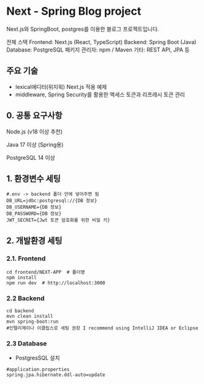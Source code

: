 # Next - Spring Blog project

Next.js와 SpringBoot, postgres를 이용한 블로그 프로젝트입니다.

전체 스택
Frontend: Next.js (React, TypeScript)
Backend: Spring Boot (Java)
Database: PostgreSQL
패키지 관리자: npm / Maven
기타: REST API, JPA 등

## 주요 기술
- lexical에디터(위지윅) Next.js 적용 예제
- middleware, Spring Security를 활용한 액세스 토큰과 리프레시 토큰 관리


## 0. 공통 요구사항
Node.js (v18 이상 추천)

Java 17 이상 (Spring용)

PostgreSQL 14 이상



## 1. 환경변수 세팅
```
#.env -> backend 폴더 안에 넣어주면 됨
DB_URL=jdbc:postgresql://{DB 정보}
DB_USERNAME={DB 정보}
DB_PASSWORD={DB 정보}
JWT_SECRET={Jwt 토큰 암호화를 위한 비밀 키}
```


## 2. 개발환경 세팅 

### 2.1. Frontend
```
cd frontend/NEXT-APP  # 폴더명 
npm install
npm run dev  # http://localhost:3000
```

### 2.2 Backend 
```
cd backend
mvn clean install
mvn spring-boot:run  
#인텔리제이나 이클립스로 세팅 권장 I recommend using IntelliJ IDEA or Eclipse
```

### 2.3 Database
- PostgresSQL 설치

```
#application.properties
spring.jpa.hibernate.ddl-auto=update
```







